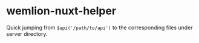 # wemlion-nuxt-helper

Quick jumping from `$api('/path/to/api')` to the corresponding files under server directory.
